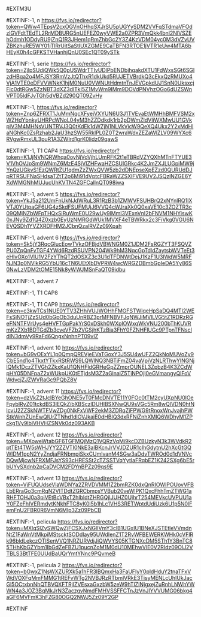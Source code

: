 #EXTM3U

#EXTINF:-1, n
https://fvs.io/redirector?token=QWw4TEpsV2cxOGVnOHhqSXJrSU5pUGYySDM2VVFqSTdmaVFOdzlGVFdtTEdTL2RrMDBURG5nUEFEZ0wyVWE2a0ZPR3VmQkk4bnl2NlVSZEhOdmh1ODdyRU9jZnQ1R3JHem1qRmZhbGc2Y3Z4KzVDM04yc0M3dVZvUVZBKzhuRE5WY01jTlRrUitSaStIUXZGME9CaTBFN3RTOE1jVTR1eUw4MTA6bHEyK0h4cGFKSTVHanhjQnU0SEc1QT09ySTk





#EXTINF:-1, serie
https://fvs.io/redirector?token=ZjlpSUdiQWk5Q0pUSWdrTTIvUDlPbENDbjhqakdXTU1FdWxsSGt6SGIzdHBqa2o4MFJSY3RmVzJtQThxR1dkUkd5RUJETVBrdkQ3cEkxQzRMUXo4VjA1VTE0eDFVVWNkK1hjM0NuU0VWNUtHdmtnTnJEVGpkdUJ1SnN0UksxcjFic0dtRGw5ZzNBT3dXZ3dlTkI5Z1MvWm9IMm9DOVdPNVhzOGo6dUZSWnVPT05ldFJvTGh5dVBZd290QT09ZvHy


#EXTINF:-1, 
https://fvs.io/redirector?token=Znp6ZFRXT1JuMmNqcXFyejVXYUN6U3J1TVEvaEtWMHhBMFVSM2xWZHdYbnkyUHRPcWNoL04yM3hZZDdkdk1rb2pDWmZldVliWXMwUU1GVkpIV3M4MHNsVUNTRVJ3Q0tKdEk1dWZjN1NLVkVicW9QeXQ4Ukx2Y2xMdHlaNGhKc0ZsRzhab2JaU3hzSW55RklPL0Z0T2wraWdxZEZaWlZLV09WYXc6RVgwRmxUL3puR1A3ZWlrd1grK0lidz09qawS

#EXTINF:-1, T1 CAP4
https://fvs.io/redirector?token=K1JjNVNQRWhqa0oyNjVoVjhLUmRFK2t1eTBRdVZYQXhMTnFTYUE3V1VhOVJpSm9WNmZ6MzE4SjVIZHFwaHZCSUlGRkc4K2JmZXJLUGpiMW9jYnQzUGkvS1EzQWRtZU1qdmZzZWxQVW5zb2dDNEpseXpEZzd0QURUdDJpRTRSUFNaSHdsaTZtT2p6Mi91dVptcFBRaWZZSXlFVE9UV2JSQzlNZGE6YXdWMGNhMUJucUhKVTN4ZGFCallnQT098iwa


#EXTINF:-1, advent 5
https://fvs.io/redirector?token=YkJ5a212UmFnUkNJdWRuL3R1RzB3b1ZMWVFSUHBrQ2xNYnlRQ1lXVTJ0YUtpaGF6UG4zSkdFSUFMUjJ6VVQ4cWJraXk0Q0xaVE10c3ZOZTR3c09QMjNZbWFpTHQxSlRuWmE0U29wUy9lMml3VExnVnI2bFNVM1NHYiswK0xJNy9Zd1Q4Z0xzb0EyUzNMRGdWUk1MVXF4eTBWRkx2c3FiVkg0VGU6NEVQSDh1YVZXRDFHM2JCbnQzalRVZz09Xpah

#EXTINF:-1, advent 6
https://fvs.io/redirector?token=Sk5jY3RqcGlucEowTVkzOFBjdVBWNGM0Z1JDM2FsRGZYT3FSQVZPU0ZpQnFvTGF4YWd6RzdRSUVPN204Wk9hM3NqcGpTdldZaytsbWVTeEt3eHlvOXo1VlU1V2FzYThQT2dOSXZ3c3U1dTFDNWtDejJ1KzF1U3lWdW5MRFNJN3p0NVlkRG5YbU16cTN6UEtXbDVPRW4wcWRGZDBmbGpIeDA5Yy86S0NwLzVDM2tOME15Nk8yWWJMSnFaQT09idbu


#EXTINF:-1, advent 7



#EXTINF:-1, T1 CAP8



#EXTINF:-1, T1 CAP9
https://fvs.io/redirector?token=c3kwTCs1NUE0YTV3ZHhiVUJWOHhFMGFSTWlqeHpSaDQ4MTI2WEFsSjNOTjZzSUd0bGpOb3duUnRBZ3prMFNBVFJqNWJiMVlLVG5tZ1RDRzRGeFNNTFVrUys4eHVFTGpPakYrS0xDSkh0WXpIOWxqWkVNU200bThKUVRmKzZXb1BDTGdZb3cveVFZb2VGSjhKTzBia3FhY0FZNHFlUGc9PTpnTFNscldIN3dmVy9RaFd6QngxNnhnPT09vIZ


#EXTINF:-1, advent 10
https://fvs.io/redirector?token=bG9vOExYL1p0QmpQREVjeEVaTGoxY3J5SU4wUFZ2QkNoMUVoZy9CbE5nd1o4TkxtYTkxRStRWS9LQWlNQ3NBTjFmZ04vaVpiVzNLRThwYlNGNjlQMk1DczZTVGh2ZkxKaU1QNHFldGRHeGpZZmprOUNEL3ZpbzB4K3ZCdWpHY05DNFpaZ2xWUkpUK0tETjdsM3Z2aGlnalZ5TjNPOjl0eGVmangyQlFoVWdvcjZJZWVRaGc9PQbZ8V


#EXTINF:-1, advent 11
https://fvs.io/redirector?token=dzVkZ2tJclBYeGhONE5vT0FMcDNVTE11Y0FOc0tTM2cyUXpNU0lOeFpyblRyZ01tckdBS3lEQkZibXBSczlDUHlBSXNwQU9sVGc5Rm8wQlVDN0htNlcvU2ZZSkNWTFVwZDg0NkFxVWF2ekM3ZDRqZjFPWG9tRnoxWnJvajhPWStkWnhZUnEwQlUrZTNhd1dlOVJkajE0dHBIQ3dxRFNiZnhXMlQ6WDhyM1ZPckg1Vy9lblVHVHZSNVk0dz093AKB


#EXTINF:-1, advent 12
https://fvs.io/redirector?token=MXoweWtabGF6TGFMQjMzQ1VQRzVqMi9kcDZBUzkyN3k3WVdkR2ptTEt4TW5sWHJYY2ZZVTI0NkE3alBKcnJrVVJDZUR1clhGdytnU2hXcGtGQWlDM1ppN2YyZndjaFRNbmpjSkxCUmlvanM4SGw3aDdvTWROd0d1dVNVcDQwMjcwNFRXMFJsYS93cHRESSt2cTZSSTVqYytIaFRqbEZ1K242SXg6bE5rbUYySXdnb2pCaDVCM2FDYnBPZz09qs9E

#EXTINF:-1, advent 13
https://fvs.io/redirector?token=VjFUQUdseVlaWDNYa2ZRVDVMM1Z2bmRZK0dxQnRIOWlPOUovVFBLbERraGo3cmRqN2VITDdtZGRCbmpsYVBub20veWlPK1QxcFhhTmZTWG1aRHFTOHJ0a3piVEtBcVBxT2hIbldtZHRGQjlJUHZ0UjhrT254MEVkcUVPUU1aY0FZeFhIVERmdytKNkhFTC8yK0l5b1hLc1VHS3RETWptdUdiUzk6U1p5N0lFemFnU2FBR0R6VmN6Mlp3Zz09PbCB


#EXTINF:-1, pelicula
https://fvs.io/redirector?token=MXlqSlZvSWQwZjFCSXJxNGlIVmY3clB1UGxIU1BNeXJSTEtIeVVmdnNtZ1FaWnVtMkpiMStscktSODdlay95UWdIenZ1T2RvWFBEWERKWHk0cVFlRk96bldLekczOTlSenVVQ1NRZURVdjJiQWVYS05KTGNXcDM5STh1Y3BnTC85THhKbGZYbm1IbGdZeFBZU1pucnZoM1M0dU10MEhwVlE0V2RIdz09OlJ2VTBLS3BtTFE0UUdBaUQrYmtYNnc9PQvmeB


#EXTINF:-1, pelicula 2
https://fvs.io/redirector?token=bGwxZ1NsWXZURXk5a1hFR3lBQmxHa3FaUFIyY0pldHduY2tnaTFxVWdVOXFqMmFMMG1tREFvWTg2NVBJRzRTbmlVRkE3TisyMENLcUhIUkJacGl5OCtxbnNhQTBVQXFTRjlZVEsxaGxzbW5zeW9hTlZINjgxejZuRnhLNWhYWWN4a3JOZ3BqMkJrN3ZaczgvNmdFMHVSSFFCTnJzVnJIYVVUMG06bkg4aGF6MVFmK3hFZG80OGQ2NWJ5Zz09Y2GP


#EXTINF





